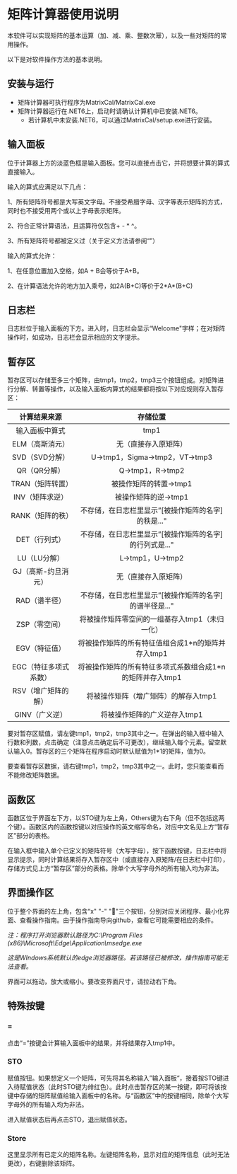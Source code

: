 # 矩阵计算器使用说明

本软件可以实现矩阵的基本运算（加、减、乘、整数次幂），以及一些对矩阵的常用操作。

以下是对软件操作方法的基本说明。

## 安装与运行

- 矩阵计算器可执行程序为MatrixCal/MatrixCal.exe
- 矩阵计算器运行在.NET6上，启动时请确认计算机中已安装.NET6。
  - 若计算机中未安装.NET6，可以通过MatrixCal/setup.exe进行安装。

## 输入面板

位于计算器上方的淡蓝色框是输入面板。您可以直接点击它，并将想要计算的算式直接输入。

输入的算式应满足以下几点：

1、所有矩阵符号都是大写英文字母。不接受希腊字母、汉字等表示矩阵的方式，同时也不接受用两个或以上字母表示矩阵。

2、符合正常计算语法，且运算符仅包含+ - * ^。

3、所有矩阵符号都被定义过（关于定义方法请参阅“”）

输入的算式允许：

1、在任意位置加入空格，如A + B会等价于A+B。

2、在计算语法允许的地方加入乘号，如2A(B+C)等价于2\*A\*(B+C)

## 日志栏

日志栏位于输入面板的下方。进入时，日志栏会显示“Welcome"字样；在对矩阵操作时，如成功，日志栏会显示相应的文字提示。

## 暂存区

暂存区可以存储至多三个矩阵，由tmp1，tmp2，tmp3三个按钮组成。对矩阵进行分解、转置等操作，以及输入面板内算式的结果都将按以下对应规则存入暂存区：

|     计算结果来源      |                         存储位置                          |
| :-------------------: | :-------------------------------------------------------: |
|    输入面板中算式     |                           tmp1                            |
|    ELM（高斯消元）    |                   无（直接存入原矩阵）                    |
|    SVD（SVD分解）     |              U->tmp1，Sigma->tmp2，VT->tmp3               |
|     QR（QR分解）      |                     Q->tmp1，R->tmp2                      |
|   TRAN（矩阵转置）    |                  被操作矩阵的转置->tmp1                   |
|    INV（矩阵求逆）    |                   被操作矩阵的逆->tmp1                    |
|   RANK（矩阵的秩）    |    不存储，在日志栏里显示”[被操作矩阵的名字]的秩是..."    |
|     DET（行列式）     |  不存储，在日志栏里显示”[被操作矩阵的名字]的行列式是..."  |
|     LU（LU分解）      |                     L->tmp1，U->tmp2                      |
|  GJ（高斯-约旦消元）  |                   无（直接存入原矩阵）                    |
|     RAD（谱半径）     |  不存储，在日志栏里显示”[被操作矩阵的名字]的谱半径是..."  |
|     ZSP（零空间）     |      将被操作矩阵零空间的一组基存入tmp1（未归一化）       |
|     EGV（特征值）     |     将被操作矩阵的所有特征值组合成1*n的矩阵并存入tmp1     |
| EGC（特征多项式系数） | 将被操作矩阵的所有特征多项式系数组合成1*n的矩阵并存入tmp1 |
|  RSV（增广矩阵的解）  |           将被操作矩阵（增广矩阵）的解存入tmp1            |
|    GINV（广义逆）     |               将被操作矩阵的广义逆存入tmp1                |


要对暂存区赋值，请左键tmp1，tmp2，tmp3其中之一。在弹出的输入框中输入行数和列数，点击确定（注意点击确定后不可更改），继续输入每个元素。留空默认输入0。暂存区的三个矩阵在程序启动时默认赋值为1*1的矩阵，值为0。

要查看暂存区数据，请右键tmp1，tmp2，tmp3其中之一。此时，您只能查看而不能修改矩阵数据。

## 函数区

函数区位于界面左下方，以STO键为左上角，Others键为右下角（但不包括这两个键）。函数区内的函数按键以对应操作的英文缩写命名，对应中文名见上方“暂存区”部分的表格。

在输入框中输入单个已定义的矩阵符号（大写字母），按下函数按键，日志栏中将显示提示，同时计算结果将存入暂存区中（或直接存入原矩阵/在日志栏中打印），存储方式见上方“暂存区”部分的表格。除单个大写字母外的所有输入均为非法。

## 界面操作区

位于整个界面的左上角，包含“x" "-" "📃"三个按钮，分别对应关闭程序、最小化界面、查看操作指南。由于操作指南导向github，查看它可能需要相应的条件。

*注：程序打开浏览器默认路径为C:\\Program Files (x86)\\Microsoft\\Edge\\Application\\msedge.exe*

*这是WIndows系统默认的edge浏览器路径。若该路径已被修改，操作指南可能无法查看。*

界面可以拖动，放大或缩小。要改变界面尺寸，请拉动右下角。

## 特殊按键

### =

点击“=”按键会计算输入面板中的结果，并将结果存入tmp1中。

### STO

赋值按钮。如果想定义一个矩阵，可先将其名称输入”输入面板“，接着按STO键进入待赋值状态（此时STO键为绯红色）。此时点击暂存区的某一按键，即可将该按键中存储的矩阵赋值给输入面板中的名称。与“函数区”中的按键相同，除单个大写字母外的所有输入均为非法。

进入赋值状态后再点击STO，退出赋值状态。

### Store

这里显示所有已定义的矩阵名称。左键矩阵名称，显示对应的矩阵信息（此时无法更改），右键删除该矩阵。

